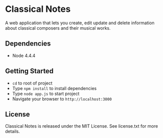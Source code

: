 # Classical Notes

A web application that lets you create, edit update and delete information about classical composers and their musical works.

## Dependencies

* Node 4.4.4

## Getting Started

* `cd` to root of project
* Type `npm install` to install dependencies
* Type `node app.js` to start project
* Navigate your browser to `http://localhost:3000`

## License

Classical Notes is released under the MIT License. See license.txt for more details.